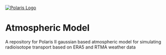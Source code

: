 [![Polaris Logo](https://nsiripun.github.io/Polaris-II-Model/Polaris_Logo2.png)](https://nsiripun.github.io/Polaris-II-Model/webinterface)
# Atmospheric Model
A repository for Polaris II gaussian based atmospheric model for simulating radioisotope transport based on ERA5 and RTMA weather data
